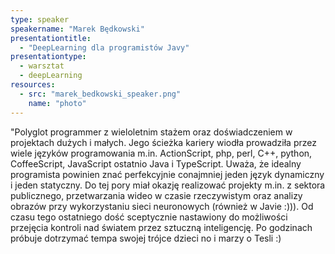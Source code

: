 ```yaml
---
type: speaker
speakername: "Marek Będkowski"
presentationtitle:
  - "DeepLearning dla programistów Javy"
presentationtype: 
  - warsztat
  - deepLearning
resources:
  - src: "marek_bedkowski_speaker.png"
    name: "photo"
---
```

"Polyglot programmer z wieloletnim stażem oraz doświadczeniem w projektach dużych i małych. Jego ścieżka kariery wiodła prowadziła przez wiele języków programowania m.in. ActionScript, php, perl, C++, python, CoffeeScript, JavaScript ostatnio Java i TypeScript. Uważa, że idealny programista powinien znać perfekcyjnie conajmniej jeden język dynamiczny i jeden statyczny. Do tej pory miał okazję realizować projekty m.in. z sektora publicznego, przetwarzania wideo w czasie rzeczywistym oraz analizy obrazów przy wykorzystaniu sieci neuronowych (również w Javie :))). Od czasu tego ostatniego dość sceptycznie nastawiony do możliwości przejęcia kontroli nad światem przez sztuczną inteligencję. Po godzinach próbuje dotrzymać tempa swojej trójce dzieci no i marzy o Tesli :)
